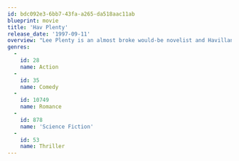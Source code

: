 ```yaml
---
id: bdc092e3-6bb7-43fa-a265-da518aac11ab
blueprint: movie
title: 'Hav Plenty'
release_date: '1997-09-11'
overview: "Lee Plenty is an almost broke would-be novelist and Havilland Savage is rich and very beautiful woman and his friend. When she invites him to her home for New Year's Eve, they start to build up a romance."
genres:
  -
    id: 28
    name: Action
  -
    id: 35
    name: Comedy
  -
    id: 10749
    name: Romance
  -
    id: 878
    name: 'Science Fiction'
  -
    id: 53
    name: Thriller
---
```

